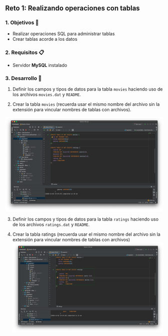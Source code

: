 ## Reto 1: Realizando operaciones con tablas

### 1. Objetivos :dart:
- Realizar operaciones SQL para administrar tablas
- Crear tablas acorde a los datos

### 2. Requisitos :clipboard:
- Servidor __MySQL__ instalado

### 3. Desarrollo :rocket:

1. Definir los campos y tipos de datos para la tabla `movies` haciendo uso de los archivos `movies.dat` y `README`.

2. Crear la tabla `movies` (recuerda usar el mismo nombre del archivo sin la extensión para vincular nombres de tablas con archivos).

![Evidencia 1](Captura%201.png)

3. Definir los campos y tipos de datos para la tabla `ratings` haciendo uso de los archivos `ratings.dat` y `README`.

4. Crear la tabla ratings (recuerda usar el mismo nombre del archivo sin la extensión para vincular nombres de tablas con archivos)
![Evidencia 1](Captura%202.png)
